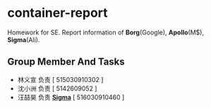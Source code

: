 # container-report
Homework for SE. Report information of **Borg**(Google), **Apollo**(M$), **Sigma**(Ali).

## Group Member And Tasks
- 林义宣 负责 [ 515030910302 ]
- 沈小洲 负责 [ 5142609052 ]
- 汪喆昊 负责 [**Sigma**](./Sigma.md) [ 516030910460 ]

## 
